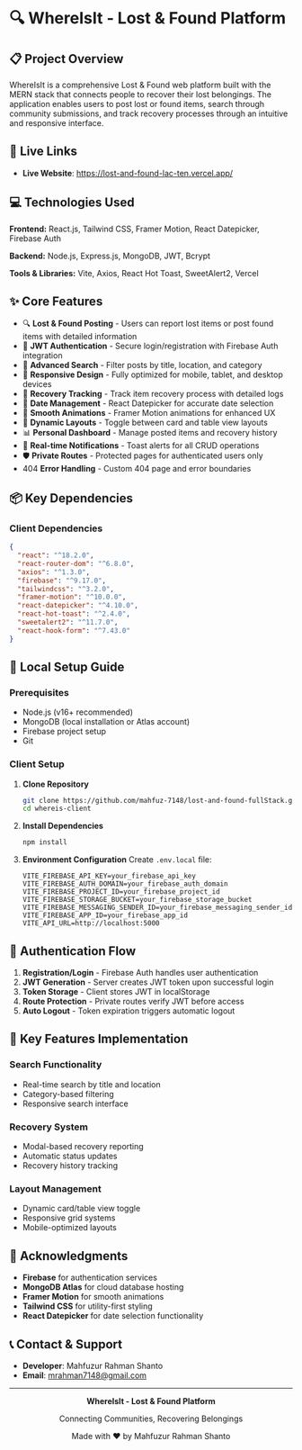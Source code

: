 # 🔍 WhereIsIt - Lost & Found Platform



## 📋 Project Overview

WhereIsIt is a comprehensive Lost & Found web platform built with the MERN stack that connects people to recover their lost belongings. The application enables users to post lost or found items, search through community submissions, and track recovery processes through an intuitive and responsive interface.

## 🔗 Live Links

- **Live Website**: https://lost-and-found-lac-ten.vercel.app/

## 💻 Technologies Used

**Frontend:** React.js, Tailwind CSS, Framer Motion, React Datepicker, Firebase Auth

**Backend:** Node.js, Express.js, MongoDB, JWT, Bcrypt

**Tools & Libraries:** Vite, Axios, React Hot Toast, SweetAlert2, Vercel

## ✨ Core Features

- 🔍 **Lost & Found Posting** - Users can report lost items or post found items with detailed information
- 🔐 **JWT Authentication** - Secure login/registration with Firebase Auth integration
- 🔎 **Advanced Search** - Filter posts by title, location, and category
- 📱 **Responsive Design** - Fully optimized for mobile, tablet, and desktop devices
- 🎯 **Recovery Tracking** - Track item recovery process with detailed logs
- 📅 **Date Management** - React Datepicker for accurate date selection
- 🎨 **Smooth Animations** - Framer Motion animations for enhanced UX
- 🔄 **Dynamic Layouts** - Toggle between card and table view layouts
- 📊 **Personal Dashboard** - Manage posted items and recovery history
- 🔔 **Real-time Notifications** - Toast alerts for all CRUD operations
- 🛡️ **Private Routes** - Protected pages for authenticated users only
- 404 **Error Handling** - Custom 404 page and error boundaries

## 📦 Key Dependencies

### Client Dependencies
```json
{
  "react": "^18.2.0",
  "react-router-dom": "^6.8.0",
  "axios": "^1.3.0",
  "firebase": "^9.17.0",
  "tailwindcss": "^3.2.0",
  "framer-motion": "^10.0.0",
  "react-datepicker": "^4.10.0",
  "react-hot-toast": "^2.4.0",
  "sweetalert2": "^11.7.0",
  "react-hook-form": "^7.43.0"
}
```



## 🚀 Local Setup Guide

### Prerequisites
- Node.js (v16+ recommended)
- MongoDB (local installation or Atlas account)
- Firebase project setup
- Git

### Client Setup

1. **Clone Repository**
   ```bash
   git clone https://github.com/mahfuz-7148/lost-and-found-fullStack.git
   cd whereis-client
   ```

2. **Install Dependencies**
   ```bash
   npm install
   ```

3. **Environment Configuration**
   Create `.env.local` file:
   ```env
   VITE_FIREBASE_API_KEY=your_firebase_api_key
   VITE_FIREBASE_AUTH_DOMAIN=your_firebase_auth_domain
   VITE_FIREBASE_PROJECT_ID=your_firebase_project_id
   VITE_FIREBASE_STORAGE_BUCKET=your_firebase_storage_bucket
   VITE_FIREBASE_MESSAGING_SENDER_ID=your_firebase_messaging_sender_id
   VITE_FIREBASE_APP_ID=your_firebase_app_id
   VITE_API_URL=http://localhost:5000
   ```






## 🔐 Authentication Flow

1. **Registration/Login** - Firebase Auth handles user authentication
2. **JWT Generation** - Server creates JWT token upon successful login
3. **Token Storage** - Client stores JWT in localStorage
4. **Route Protection** - Private routes verify JWT before access
5. **Auto Logout** - Token expiration triggers automatic logout

## 🎨 Key Features Implementation

### Search Functionality
- Real-time search by title and location
- Category-based filtering
- Responsive search interface

### Recovery System
- Modal-based recovery reporting
- Automatic status updates
- Recovery history tracking

### Layout Management
- Dynamic card/table view toggle
- Responsive grid systems
- Mobile-optimized layouts





## 🙏 Acknowledgments

- **Firebase** for authentication services
- **MongoDB Atlas** for cloud database hosting
- **Framer Motion** for smooth animations
- **Tailwind CSS** for utility-first styling
- **React Datepicker** for date selection functionality

## 📞 Contact & Support

- **Developer**: Mahfuzur Rahman Shanto
- **Email**: mrahman7148@gmail.com

---

<div align="center">
  <p><strong>WhereIsIt - Lost & Found Platform</strong></p>
  <p>Connecting Communities, Recovering Belongings</p>
  <p>Made with ❤️ by Mahfuzur Rahman Shanto</p>
</div>

